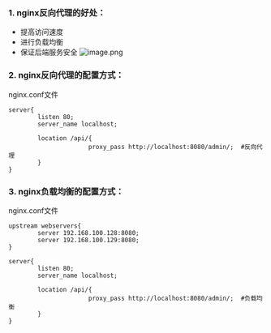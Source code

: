 ### 1. nginx反向代理的好处：
- 提高访问速度
- 进行负载均衡
- 保证后端服务安全
![image.png](https://gitee.com/BIGDragon962464/my-picture/raw/master/Picture/202309061715979.png)

### 2. nginx反向代理的配置方式：
nginx.conf文件
```
server{
		listen 80;
		server_name localhost;

		location /api/{
					  proxy_pass http://localhost:8080/admin/;  #反向代理
		}
}
``` 

### 3. nginx负载均衡的配置方式：
nginx.conf文件
```
upstream webservers{
		server 192.168.100.128:8080;
		server 192.168.100.129:8080;
}

server{
		listen 80;
		server_name localhost;

		location /api/{
					  proxy_pass http://localhost:8080/admin/;  #负载均衡
		}
}
```

